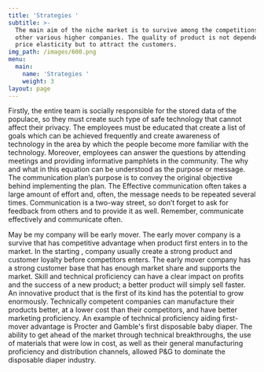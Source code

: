 ```yaml
---
title: 'Strategies '
subtitle: >-
  The main aim of the niche market is to survive among the competitions from
  other various higher companies. The quality of product is not dependent on the
  price elasticity but to attract the customers.
img_path: /images/600.png
menu:
  main:
    name: 'Strategies '
    weight: 3
layout: page
---
```

Firstly, the entire team is socially responsible for the stored data of the populace, so they must create such type of safe technology that cannot affect their privacy. The employees must be educated that create a list of goals which can be achieved frequently and create awareness of technology in the area by which the people become more familiar with the technology. Moreover, employees can answer the questions by attending meetings and providing informative pamphlets in the community. The why and what in this equation can be understood as the purpose or message. The communication plan’s purpose is to convey the original objective behind implementing the plan. The Effective communication often takes a large amount of effort and, often, the message needs to be repeated several times. Communication is a two-way street, so don’t forget to ask for feedback from others and to provide it as well. Remember, communicate effectively and communicate often.

May be my company will be early mover. The early mover company is a survive that has competitive advantage when product first enters in to the market. In the starting , company usually create a strong product and customer loyalty before competitors enters. The early mover company has a strong customer base that has enough market share and supports the market. Skill and technical proficiency can have a clear impact on profits and the success of a new product; a better product will simply sell faster. An innovative product that is the first of its kind has the potential to grow enormously. Technically competent companies can manufacture their products better, at a lower cost than their competitors, and have better marketing proficiency. An example of technical proficiency aiding first-mover advantage is Procter and Gamble's first disposable baby diaper. The ability to get ahead of the market through technical breakthroughs, the use of materials that were low in cost, as well as their general manufacturing proficiency and distribution channels, allowed P&G to dominate the disposable diaper industry.
